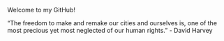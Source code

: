  Welcome to my GitHub!
 
 
 
 “The freedom to make and remake our cities and ourselves is, one of the most precious yet most neglected of our human rights.” - David Harvey
